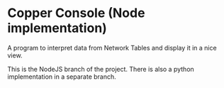 # Copper Console (Node implementation)

A program to interpret data from Network Tables and display it in a nice view.

This is the NodeJS branch of the project. There is also a python implementation in a separate branch.
